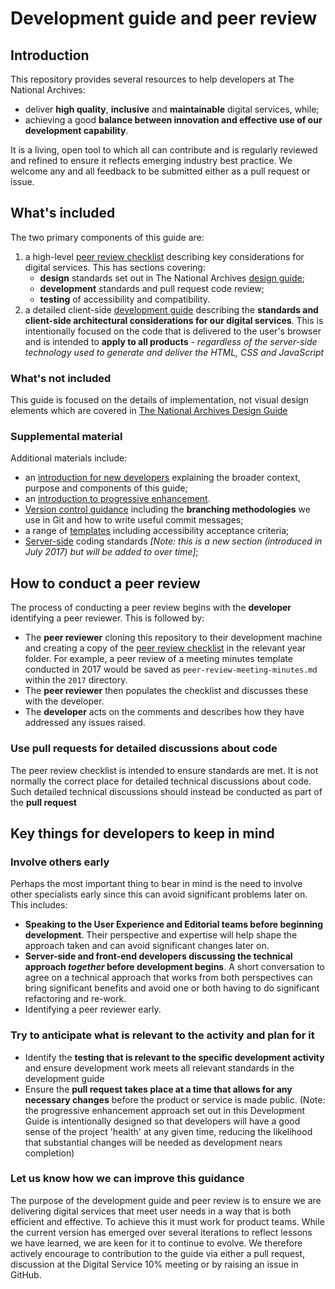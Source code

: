 # Development guide and peer review

## Introduction

This repository provides several resources to help developers at The National Archives:

* deliver **high quality**, **inclusive** and **maintainable** digital services, while;
* achieving a good **balance between innovation and effective use of our development capability**. 

It is a living, open tool to which all can contribute and is regularly reviewed and refined to ensure it reflects emerging industry best practice. We welcome any and all feedback to be submitted either as a pull request or issue. 

## What's included

The two primary components of this guide are:

1. a high-level [peer review checklist](/templates/peer-review-checklist.md) describing key considerations for digital services. This has sections covering: 
    - **design** standards set out in The National Archives [design guide](http://nationalarchives.gov.uk/design-guide/);
    - **development** standards and pull request code review;
    - **testing** of accessibility and compatibility.
2. a detailed client-side [development guide](/development-guide.md) describing the **standards and client-side architectural considerations for our digital services**. This is intentionally focused on the code that is delivered to the user's browser and is intended to **apply to all products** - _regardless of the server-side technology used to generate and deliver the HTML, CSS and JavaScript_

### What's not included

This guide is focused on the details of implementation, not visual design elements which are covered in [The National Archives Design Guide](http://nationalarchives.gov.uk/design-guide)

### Supplemental material

Additional materials include:

* an [introduction for new developers](supporting_material/development_standards_introduction_for_new_developers.pdf) explaining the broader context, purpose and components of this guide;
* an [introduction to progressive enhancement](supporting_material/progressive_enhancement_introduction.ppt).
* [Version control guidance](/version_control/) including the **branching methodologies** we use in Git and how to write useful commit messages;
* a range of [templates](/templates/) including accessibility acceptance criteria;
* [Server-side](/server_side_coding_standards) coding standards _[Note: this is a new section (introduced in July 2017) but will be added to over time]_;
    
## How to conduct a peer review 

The process of conducting a peer review begins with the **developer** identifying a peer reviewer. This is followed by:

* The **peer reviewer** cloning this repository to their development machine and creating a copy of the [peer review checklist](/templates/peer-review-checklist.md) in the relevant year folder. For example, a peer review of a meeting minutes template conducted in 2017 would be saved as ```peer-review-meeting-minutes.md``` within the ```2017``` directory.
* The **peer reviewer** then populates the checklist and discusses these with the developer. 
* The **developer** acts on the comments and describes how they have addressed any issues raised.

### Use pull requests for detailed discussions about code

The peer review checklist is intended to ensure standards are met. It is not normally the correct place for detailed technical discussions about code. Such detailed technical discussions should instead be conducted as part of the **pull request**

## Key things for developers to keep in mind

### Involve others early

Perhaps the most important thing to bear in mind is the need to involve other specialists early since this can avoid significant problems later on. This includes:

* **Speaking to the User Experience and Editorial teams before beginning development**. Their perspective and expertise will help shape the approach taken and can avoid significant changes later on.
* **Server-side and front-end developers discussing the technical approach _together_ before development begins**. A short conversation to agree on a technical approach that works from both perspectives can bring significant benefits and avoid one or both having to do significant refactoring and re-work.
* Identifying a peer reviewer early.

### Try to anticipate what is relevant to the activity and plan for it

* Identify the **testing that is relevant to the specific development activity** and ensure development work meets all relevant standards in the development guide
* Ensure the **pull request takes place at a time that  allows for any necessary changes** before the product or service is made public. (Note: the progressive enhancement approach set out in this Development Guide is intentionally designed so that developers will have a good sense of the project 'health' at any given time, reducing the likelihood that substantial changes will be needed as development nears completion)

### Let us know how we can improve this guidance

The purpose of the development guide and peer review is to ensure we are delivering digital services that meet user needs in a way that is both efficient and effective. To achieve this it must work for product teams. While the current version has emerged over several iterations to reflect lessons we have learned, we are keen for it to continue to evolve. We therefore actively encourage to contribution to the guide via either a pull request, discussion at the Digital Service 10% meeting or by raising an issue in GitHub.
